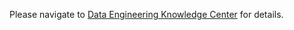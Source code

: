 Please navigate to [Data Engineering Knowledge Center](https://stonezhong.github.io/data_engineering/) for details.
